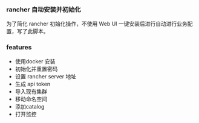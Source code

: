 ### rancher 自动安装并初始化
为了简化 rancher 初始化操作，不使用 Web UI 一键安装后进行自动进行业务配置，写了此脚本。

### features
* 使用docker 安装
* 初始化并重置密码
* 设置 rancher server 地址
* 生成 api token
* 导入现有集群
* 移动命名空间
* 添加catalog
* 打开监控
